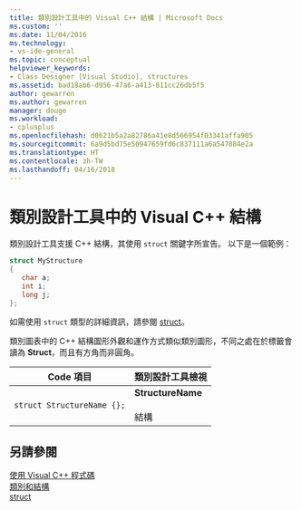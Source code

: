 ```yaml
---
title: 類別設計工具中的 Visual C++ 結構 | Microsoft Docs
ms.custom: ''
ms.date: 11/04/2016
ms.technology:
- vs-ide-general
ms.topic: conceptual
helpviewer_keywords:
- Class Designer [Visual Studio], structures
ms.assetid: bad18ab6-d956-47a6-a413-811cc26db5f5
author: gewarren
ms.author: gewarren
manager: douge
ms.workload:
- cplusplus
ms.openlocfilehash: d0621b5a2a82786a41e8d566954f03341affa905
ms.sourcegitcommit: 6a9d5bd75e50947659fd6c837111a6a547884e2a
ms.translationtype: HT
ms.contentlocale: zh-TW
ms.lasthandoff: 04/16/2018
---
```

# <a name="visual-c-structures-in-class-designer"></a>類別設計工具中的 Visual C++ 結構
類別設計工具支援 C++ 結構，其使用 `struct` 關鍵字所宣告。 以下是一個範例：  
  
```cpp
struct MyStructure  
{  
   char a;  
   int i;  
   long j;  
};  
```  
  
如需使用 `struct` 類型的詳細資訊，請參閱 [struct](/cpp/cpp/struct-cpp)。  
  
類別圖表中的 C++ 結構圖形外觀和運作方式類似類別圖形，不同之處在於標籤會讀為 **Struct**，而且有方角而非圓角。  
  
|Code 項目|類別設計工具檢視|  
|------------------|-------------------------|  
|`struct StructureName {};`|**StructureName**<br /><br /> 結構|  
  
## <a name="see-also"></a>另請參閱
[使用 Visual C++ 程式碼](working-with-visual-cpp-code.md)   
[類別和結構](/cpp/cpp/classes-and-structs-cpp)   
[struct](/cpp/cpp/struct-cpp)
